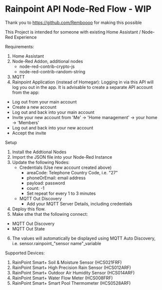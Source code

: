 # Rainpoint API Node-Red Flow - WIP
Thank you to https://github.com/Remboooo for making this possible

This Project is intended for someone with existing Home Assistant / Node-Red Experience

Requirements:
1. Home Assistant
2. Node-Red Addon, additional nodes
   - node-red-contrib-crypto-js
   - node-red-contrib-random-string
4. MQTT
5. Rainpoint Application (instead of Homegar):
  Logging in via this API will log you out in the app. It is advisable to create a separate API account from the app:
  - Log out from your main account
  - Create a new account
  - Log out and back into your main account
  - Invite your new account from 'Me' → 'Home management' → your home → 'Members'
  - Log out and back into your new account
  - Accept the invite

Setup
1. Install the Addtional Nodes
2. Import the JSON file into your Node-Red Instance
3. Update the following Nodes:
   - Credentials (Use new account created above) 
     - areaCode: Telephone Country Code, i.e. "27"
     - phoneOrEmail: email address
     - payload: password
     - count: -1
     - Set repeat for every 1 to 3 minutes
   - MQTT Out Discovery
     - Add your MQTT Server Details, including credentials
4. Deploy this flow.
5. Make sthe that the following connect:
  - MQTT Out Discovery
  - MQTT Out State
6. The values will automatically be displayed using MQTT Auto Discovery, i.e. sensor.rainpoint_"sensor name"_variable

Supported Devices:
1. RainPoint Smart+ Soil & Moisture Sensor (HCS021FRF)
2. RainPoint Smart+ High Precision Rain Sensor (HCS012ARF)
3. RainPoint Smart+ Outdoor Air Humidity Sensor (HCS014ARF)
4. RainPoint Smart+ Water Flow Meter (HCS008FRF)
5. RainPoint Smart+ Smart Pool Thermometer (HCS0528ARF)
